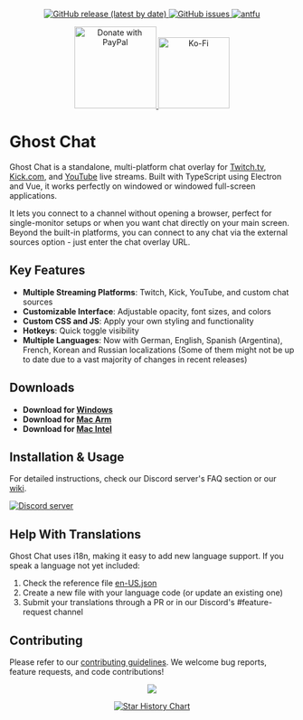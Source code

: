 <p align="center">
  <a href="https://github.com/Enubia/ghost-chat/releases/latest">
    <img alt="GitHub release (latest by date)" src="https://img.shields.io/github/v/release/enubia/ghost-chat">
  </a>
  <a href="https://github.com/Enubia/ghost-chat/issues?q=is%3Aissue+is%3Aopen+sort%3Aupdated-desc">
    <img alt="GitHub issues" src="https://img.shields.io/github/issues/enubia/ghost-chat">
  </a>
  <a href="https://github.com/antfu/eslint-config">
    <img alt="antfu" src="https://antfu.me/badge-code-style.svg">
  </a>
</p>

<p align=center>
  <a href="https://www.paypal.com/donate/?hosted_button_id=RQFDVMBP397KG">
    <img src="https://img.shields.io/badge/PayPal-00457C?style=for-the-badge&logo=paypal&logoColor=white" alt="Donate with PayPal" width="145" />
  </a>
  <a href="https://ko-fi.com/enubia">
    <img src="https://img.shields.io/badge/Ko--fi-FF5E5B?style=for-the-badge&logo=ko-fi&logoColor=white" alt="Ko-Fi" width="126" />
  </a>
</p>

# Ghost Chat

Ghost Chat is a standalone, multi-platform chat overlay for [Twitch.tv](https://www.twitch.tv), [Kick.com](https://kick.com), and [YouTube](https://www.youtube.com) live streams. Built with TypeScript using Electron and Vue, it works perfectly on windowed or windowed full-screen applications.

It lets you connect to a channel without opening a browser, perfect for single-monitor setups or when you want chat directly on your main screen. Beyond the built-in platforms, you can connect to any chat via the external sources option - just enter the chat overlay URL.

## Key Features

- **Multiple Streaming Platforms**: Twitch, Kick, YouTube, and custom chat sources
- **Customizable Interface**: Adjustable opacity, font sizes, and colors
- **Custom CSS and JS**: Apply your own styling and functionality
- **Hotkeys**: Quick toggle visibility
- **Multiple Languages**: Now with German, English, Spanish (Argentina), French, Korean and Russian localizations (Some of them might not be up to date due to a vast majority of changes in recent releases)

## Downloads

- **Download for [Windows](https://github.com/Enubia/ghost-chat/releases/latest/download/Ghost-Chat.exe)**
- **Download for [Mac Arm](https://github.com/Enubia/ghost-chat/releases/latest/download/Ghost-Chat-arm64.dmg)**
- **Download for [Mac Intel](https://github.com/Enubia/ghost-chat/releases/latest/download/Ghost-Chat-x64.dmg)**

## Installation & Usage

For detailed instructions, check our Discord server's FAQ section or our [wiki](https://github.com/Enubia/ghost-chat/wiki).

<a href="https://discord.gg/UVMX32dDcy"><img src="https://discordapp.com/api/guilds/1078447787252916234/widget.png?style=banner2" alt="Discord server"></a>

## Help With Translations

Ghost Chat uses i18n, making it easy to add new language support. If you speak a language not yet included:

1. Check the reference file [en-US.json](/i18n/locales/en-US.json)
2. Create a new file with your language code (or update an existing one)
3. Submit your translations through a PR or in our Discord's #feature-request channel

## Contributing

Please refer to our [contributing guidelines](CONTRIBUTING.md). We welcome bug reports, feature requests, and code contributions!

<p align="center">
  <a href="https://github.com/enubia/ghost-chat/graphs/contributors">
    <img src="https://contrib.rocks/image?repo=enubia/ghost-chat" />
  </a>
</p>

<p align="center">
    <a href="https://star-history.com/#enubia/ghost-chat&Date">
        <picture>
            <source media="(prefers-color-scheme: dark)"
                srcset="https://api.star-history.com/svg?repos=enubia/ghost-chat&type=Date&theme=dark" />
            <source media="(prefers-color-scheme: light)"
                srcset="https://api.star-history.com/svg?repos=enubia/ghost-chat&type=Date" />
            <img alt="Star History Chart" src="https://api.star-history.com/svg?repos=enubia/ghost-chat&type=Date" />
        </picture>
    </a>
</p>